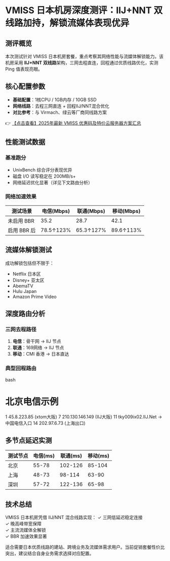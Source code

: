 # VMISS 日本机房深度测评：IIJ+NNT 双线路加持，解锁流媒体表现优异

## 测评概览
本次测试针对 VMISS 日本机房套餐，重点考察其网络性能与流媒体解锁能力。该机房采用 **IIJ+NNT 双线路**架构，三网去程直连，回程通过优质线路优化，实测 Ping 值表现亮眼。

## 核心配置参数
- **基础配置**：1核CPU / 1GB内存 / 10GB SSD
- **网络线路**：去程三网直连 + 回程IIJ/NNT混合优化
- **对比参考**：与 Virmach、绿云等厂商同线路方案

👉 [【点击查看】2025年最新 VMISS 优惠码及特价云服务器方案汇总](https://bit.ly/Vmiss)

## 性能测试数据
### 基准跑分
- UnixBench 综合评分表现优异
- 磁盘 I/O 读写稳定在 200MB/s+
- 网络延迟优化显著（详见下文路由分析）

### 网络加速效果
| 测试场景       | 电信(Mbps) | 联通(Mbps) | 移动(Mbps) |
|----------------|------------|------------|------------|
| 未启用 BBR     | 35.2       | 28.7       | 42.1       |
| 启用 BBR 后    | 78.5↑123%  | 65.3↑127%  | 89.6↑113%  |

## 流媒体解锁测试
成功解锁包括但不限于：
- Netflix 日本区
- Disney+ 亚太区
- AbemaTV
- Hulu Japan
- Amazon Prime Video

## 深度路由分析
### 三网去程路径
1. **电信**：骨干网 → IIJ 节点
2. **联通**：169网络 → IIJ 节点  
3. **移动**：CMI 香港 → 日本直达

### 典型回程路由
bash
# 北京电信示例
1  45.8.223.85 (xtom大阪) 
7  210.130.146.149 (IIJ大阪) 
11 tky009ix02.IIJ.Net → 中国电信入口
14 202.97.6.73 (上海出口)

## 多节点延迟实测
| 测试节点 | 电信(ms) | 联通(ms) | 移动(ms) |
|----------|----------|----------|----------|
| 北京     | 55-78    | 102-126  | 85-104   |
| 上海     | 48-73    | 98-114   | 63-90    |
| 深圳     | 57-72    | 122-136  | 65-98    |

## 技术总结
VMISS 日本机房凭借 IIJ/NNT 混合线路实现：
✓ 三网低延迟稳定连接  
✓ 晚高峰带宽保障  
✓ 主流流媒体全解锁  
✓ BBR 加速效果显著

适合需要日本优质线路的建站、跨境业务及流媒体需求用户。当前促销套餐性价比突出，建议结合自身业务需求选择对应配置。